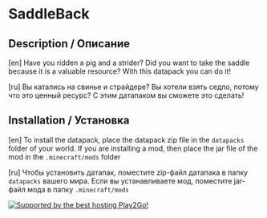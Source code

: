 # SaddleBack
## Description / Описание
[en] Have you ridden a pig and a strider? Did you want to take the saddle because it is a valuable resource? With this datapack you can do it!

[ru] Вы катались на свинье и страйдере? Вы хотели взять седло, потому что это ценный ресурс? С этим датапаком вы сможете это сделать!

## Installation / Установка

[en] To install the datapack, place the datapack zip file in the `datapacks` folder of your world. If you are installing a mod, then place the jar file of the mod in the `.minecraft/mods` folder

[ru] Чтобы установить датапак, поместите zip-файл датапака в папку `datapacks` вашего мира.
Если вы устанавливаете мод, поместите jar-файл мода в папку `.minecraft/mods`

<div id="sponsored">  <a href="https://play2go.cloud/?ref_id=axxR5TvWdII">
    <img src="https://i.ibb.co/mGyKd6n/Play2go.png" alt="Supported by the best hosting Play2Go!"/>
